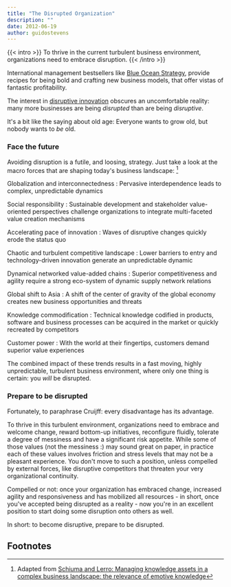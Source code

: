 ```yaml
---
title: "The Disrupted Organization"
description: ""
date: 2012-06-19
author: guidostevens
---
```


{{< intro >}}
To thrive in the current turbulent business environment, organizations need to embrace disruption.
{{< /intro >}}

International management bestsellers like [Blue Ocean Strategy](http://www.blueoceanstrategy.com/),
provide recipes for being bold and crafting new business models,
that offer vistas of fantastic profitability.

The interest in [disruptive innovation](http://en.wikipedia.org/wiki/Disruptive_innovation)
obscures an uncomfortable reality: many more businesses
are being *disrupted* than are being *disruptive*.

It's a bit like the saying about old age:
Everyone wants to grow old, but nobody wants to *be* old.

### Face the future

Avoiding disruption is a futile, and loosing, strategy.
Just take a look at the macro forces that are shaping today's business landscape: [^first]

Globalization and interconnectedness
:   Pervasive interdependence leads to complex, unpredictable dynamics

Social responsibility
:   Sustainable development and stakeholder value-oriented perspectives challenge organizations to integrate multi-faceted value creation mechanisms

Accelerating pace of innovation
:   Waves of disruptive changes quickly erode the status quo

Chaotic and turbulent competitive landscape
:   Lower barriers to entry and technology-driven innovation generate an unpredictable dynamic

Dynamical networked value-added chains
:   Superior competitiveness and agility require a strong eco-system of dynamic supply network relations

Global shift to Asia
:   A shift of the center of gravity of the global economy creates new business opportunities and threats

Knowledge commodification
:   Technical knowledge codified in products, software and business processes can be acquired in the market or quickly recreated by competitors

Customer power
:   With the world at their fingertips, customers demand superior value experiences

The combined impact of these trends results in a fast moving, highly unpredictable, turbulent business environment, where only one thing is certain: you *will* be disrupted.

### Prepare to be disrupted

Fortunately, to paraphrase Cruijff: every disadvantage has its advantage.

To thrive in this turbulent environment, organizations need to embrace and welcome change, reward bottom-up initiatives, reconfigure fluidly, tolerate a degree of messiness and have a significant risk appetite. While some of those values (not the messiness :) may sound great on paper, in practice each of these values involves friction and stress levels that may not be a pleasant experience. You don't move to such a position, unless compelled by external forces, like disruptive competitors that threaten your very organizational continuity.

Compelled or not: once your organization has embraced change, increased agility and responsiveness and has mobilized all resources - in short, once you've accepted being disrupted as a reality - now you're in an excellent position to start doing some disruption onto others as well.

In short: to become disruptive, prepare to be disrupted.

## Footnotes

[^first]: Adapted from [Schiuma and Lerro: Managing knowledge assets in a complex business landscape: the relevance of emotive knowledge](http://www.palgrave-journals.com/kmrp/journal/v9/n4/abs/kmrp201132a.html)
